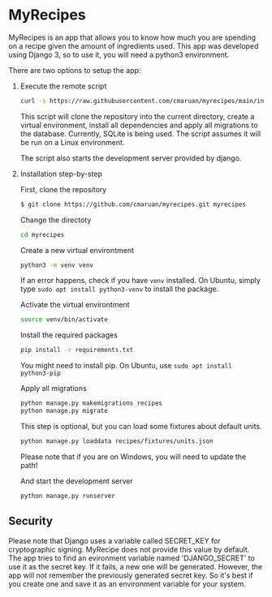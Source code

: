 # MyRecipes

MyRecipes is an app that allows you to know how much you are spending on a recipe given the amount of ingredients used. This app was developed using Django 3, so to use it, you will need a python3 environment. 

There are two options to setup the app:

1. Execute the remote script

    ```bash
    curl -s https://raw.githubusercontent.com/cmaruan/myrecipes/main/install.sh | bash -s
    ``` 

    This script will clone the repository into the current directory, create a virtual environment, install all dependencies and apply all migrations to the database. Currently, SQLite is being used. The script assumes it will be run on a Linux environment.

    The script also starts the development server provided by django.

2. Installation step-by-step

    First, clone the repository

    ```bash
    $ git clone https://github.com/cmaruan/myrecipes.git myrecipes
    ```
    
    Change the directoty

    ```bash
    cd myrecipes
    ```

    Create a new virtual environtment
     ```bash
    python3 -m venv venv
    ```

    If an error happens, check if you have `venv` installed. On Ubuntu, simply type `sudo apt install python3-venv` to install the package.

    Activate the virtual environtment
     ```bash
    source venv/bin/activate
    ```

    Install the required packages
    
    ```bash
    pip install -r requirements.txt
    ```

    You might need to install pip. On Ubuntu, use `sudo apt install python3-pip`

    Apply all migrations


    ```bash
    python manage.py makemigrations recipes
    python manage.py migrate 
    ```

    This step is optional, but you can load some fixtures about default units.

    ```bash
    python manage.py loaddata recipes/fixtures/units.json
    ```
    Please note that if you are on Windows, you will need to update the path!
    
    And start the development server

     ```bash
    python manage.py runserver
    ```

## Security

Please note that Django uses a variable called SECRET_KEY for cryptographic signing. MyRecipe does not provide this value by default. The app tries to find an evironment variable named 'DJANGO_SECRET' to use it as the secret key. If it fails, a new one will be generated. However, the app will not remember the previously generated secret key. So it's best if you create one and save it as an environment variable for your system.